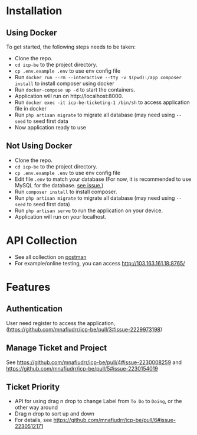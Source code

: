 
# Installation
## Using Docker
To get started, the following steps needs to be taken:
+ Clone the repo.
+ `cd icp-be` to the project directory.
+ `cp .env.example .env` to use env config file
+ Run `docker run --rm --interactive --tty -v $(pwd):/app composer install` to install composer using docker
+ Run `docker-compose up -d` to start the containers.
+ Application will run on http://localhost:8000.
+ Run `docker exec -it icp-be-ticketing-1 /bin/sh` to access application file in docker
+ Run `php artisan migrate` to migrate all database (may need using `--seed` to seed first data
+ Now application ready to use

## Not Using Docker
+ Clone the repo.
+ `cd icp-be` to the project directory.
+ `cp .env.example .env` to use env config file
+ Edit file `.env` to match your database (For now, it is recommended to use MySQL for the database. [see issue.](https://github.com/mnafiudrr/icp-be/issues/2))
+ Run `composer install` to install composer.
+ Run `php artisan migrate` to migrate all database (may need using `--seed` to seed first data)
+ Run `php artisan serve` to run the application on your device.
+ Application will run on your localhost.

# API Collection
- See all collection on [postman](https://www.postman.com/restless-zodiac-64588/workspace/ticketing/collection/14455202-d2c30265-171f-448b-9351-1dbff2792c8b?action=share&creator=14455202)
- For example/online testing, you can access http://103.163.161.18:8765/ 

# Features
## Authentication
User need register to access the application, (https://github.com/mnafiudrr/icp-be/pull/3#issue-2229973198)
## Manage Ticket and Project
See https://github.com/mnafiudrr/icp-be/pull/4#issue-2230008259 and https://github.com/mnafiudrr/icp-be/pull/5#issue-2230154019
## Ticket Priority
- API for using drag n drop to change Label from `To Do` to `Doing`, or the other way around
- Drag n drop to sort up and down
- For details, see https://github.com/mnafiudrr/icp-be/pull/6#issue-2230512171
